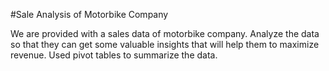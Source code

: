 


#Sale Analysis of Motorbike Company

We are provided with a sales data of motorbike company. Analyze the data so that they can get some valuable insights that will help them to maximize revenue. Used pivot tables to summarize the data.




